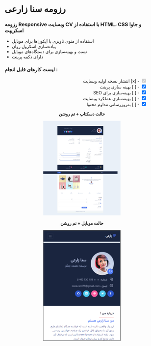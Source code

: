 
# رزومه سنا زارعی
### رزومه Responsive وبسایت CV با استفاده از HTML، CSS و جاوا اسکریپت

- استفاده از منوی ناوبری با آیکون‌ها برای موبایل
- پیاده‌سازی اسکرول روان
- تست و بهینه‌سازی برای دستگاه‌های موبایل
- دارای دکمه پرینت
  
 ### لیست کارهای قابل انجام :
<ul style="list-style-type:none;" dir="rtl">
    <li><input type="checkbox" checked disabled> - [x] انتشار نسخه اولیه وبسایت </li>
    <li><input type="checkbox" checked> - [ ] ‌بهینه سازی پرینت </li>
    <li><input type="checkbox" checked> - [ ] بهینه‌سازی برای SEO </li>
    <li><input type="checkbox" checked> - [ ] بهینه‌سازی عملکرد وبسایت </li>
    <li><input type="checkbox" checked> - [ ] به‌روزرسانی مداوم محتوا </li>
</ul>

<p align="center">
  <strong>حالت دسکتاپ + تم روشن</strong>
</p>

<p align="center">
  <img src="Screenshot/ScreenShot1.jpg" width="50%" alt="حالت دسکتاپ + تم روشن">
</p>

<p align="center">
  <strong>حالت موبایل + تم روشن</strong>
</p>

<p align="center">
  <img src="Screenshot/Screenshot2.png" width="50%" alt="حالت موبایل + تم روشن">
</p>
